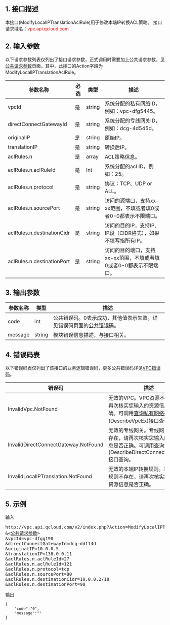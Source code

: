 ## 1. 接口描述

本接口(ModifyLocalIPTranslationAclRule)用于修改本端IP转换ACL策略。
接口请求域名：<font style="color:red">vpc.api.qcloud.com</font>


## 2. 输入参数
以下请求参数列表仅列出了接口请求参数，正式调用时需要加上公共请求参数，见<a href="/doc/api/372/4153" title="公共请求参数">公共请求参数</a>页面。其中，此接口的Action字段为ModifyLocalIPTranslationAclRule。

| 参数名称 | 必选  | 类型 | 描述 |
|---------|---------|---------|---------|
| vpcId | 是 | string | 系统分配的私有网络ID，例如：vpc-dfg5445。 |
| directConnectGatewayId | 是 | string | 系统分配的专线网关ID，例如：dcg-4d545d。 |
| originalIP | 是 | string | 原始IP。 |
| translationIP | 是 | string | 转换后IP。 |
| aclRules.n | 是 | array | ACL策略信息。 |
| aclRules.n.aclRuleId | 是 | Int | 系统分配的acl ID，例如：25。 |
| aclRules.n.protocol | 是 | string | 协议：TCP、UDP or ALL。 |
| aclRules.n.sourcePort | 是 | string | 访问的源端口，支持xx-xx范围，不填或者填0或者0-0都表示不限端口。 |
| aclRules.n.destinationCidr | 是 | string | 访问的目的IP，支持IP、IP段（CIDR格式），如果不填写指所有IP。 |
| aclRules.n.destinationPort | 是 | string | 访问的目的端口，支持xx-xx范围，不填或者填0或者0-0都表示不限端口。 |

## 3. 输出参数

| 参数名称 | 类型 | 描述 |
|---------|---------|---------|
| code | int | 公共错误码。0表示成功，其他值表示失败。详见错误码页面的<a href="http://tcecqpoc.fsphere.cn/doc/api/372/%E9%94%99%E8%AF%AF%E7%A0%81#1.E3.80.81.E5.85.AC.E5.85.B1.E9.94.99.E8.AF.AF.E7.A0.81" title="公共错误码">公共错误码</a>。|
| message | string | 模块错误信息描述，与接口相关。|

 ## 4. 错误码表
  以下错误码表仅列出了该接口的业务逻辑错误码，更多公共错误码详见<a href="http://tcecqpoc.fsphere.cn/doc/api/245/4924" title="VPC错误码">VPC错误码</a>。
 
| 错误码 | 描述 |
|---------|---------|
| InvalidVpc.NotFound | 无效的VPC。VPC资源不存在，请再次核实您输入的资源信息是否正确。可调用<a href="http://tcecqpoc.fsphere.cn/doc/api/245/%e5%88%9b%e5%bb%ba%e7%a7%81%e6%9c%89%e7%bd%91%e7%bb%9c?viewType=preview" title="查询私有网络列表">查询私有网络列表</a>(DescribeVpcEx)接口查询。|
| InvalidDirectConnectGateway.NotFound | 无效的专线网关。专线网关资源不存在，请再次核实您输入的资源信息是否正确。可调用<a href="http://tcecqpoc.fsphere.cn/doc/api/245/%e6%9f%a5%e8%af%a2%e4%b8%93%e7%ba%bf%e7%bd%91%e5%85%b3?viewType=preview" title="查询专线网关">查询专线网关</a>(DescribeDirectConnectGateway)接口查询。|
| InvalidLocalIPTranslation.NotFound | 无效的本端IP转换规则。本端IP转换规则不存在，请再次核实您输入的资源信息是否正确。|

## 5. 示例
输入
<pre>
http://vpc.api.qcloud.com/v2/index.php?Action=ModifyLocalIPTranslationAclRule
&<<a href="http://tcecqpoc.fsphere.cn/doc/api/229/6976">公共请求参数</a>>
&vpcId=vpc-dfgg190
&directConnectGatewayId=dcg-ddf14d
&originalIP=10.0.0.5
&translationIP=138.0.0.11
&aclRules.n.aclRuleId=27
&aclRules.n.aclRuleId=121
&aclRules.n.protocol=tcp
&aclRules.n.sourcePort=80
&aclRules.n.destinationCidr=10.0.0.2/18
&aclRules.n.destinationPort=90
</pre>
输出
```
{
    "code":"0",
    "message":""
}
```

